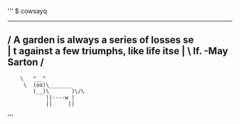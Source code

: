 '''
$ cowsayq
 __________________________________________
/ A garden is always a series of losses se \
| t against a few triumphs, like life itse |
\ lf.  -May Sarton                         /
 ------------------------------------------
        \   ^__^
         \  (oo)\_______
            (__)\       )\/\
                ||----w |
                ||     ||

'''
